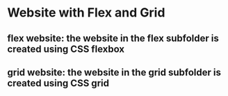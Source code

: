 # Website with Flex and Grid

## flex website: the website in the flex subfolder is created using CSS flexbox

## grid website: the website in the grid subfolder is created using CSS grid